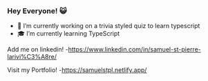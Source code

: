 ### Hey Everyone! :smiley_cat:
- :construction: I’m currently working on a trivia styled quiz to learn typescript
- :mortar_board: I’m currently learning TypeScript

Add me on linkedin!
-https://www.linkedin.com/in/samuel-st-pierre-larivi%C3%A8re/

Visit my Portfolio!
-https://samuelstpl.netlify.app/
